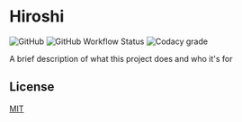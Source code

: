 # Hiroshi

![GitHub](https://img.shields.io/github/license/jspaquet/hiroshi)
![GitHub Workflow Status](https://img.shields.io/github/workflow/status/jspaquet/hiroshi/fly-deploy)
![Codacy grade](https://img.shields.io/codacy/grade/6894c0e1cb86440abe63dbb54b9dbf19)

A brief description of what this project does and who it's for

## License

[MIT](https://choosealicense.com/licenses/mit/)
